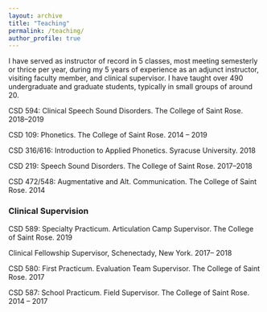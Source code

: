 ```yaml
---
layout: archive
title: "Teaching"
permalink: /teaching/
author_profile: true
---
```


I have served as instructor of record in 5 classes, most meeting semesterly or thrice per year, during my 5 years of experience as an adjunct instructor, visiting faculty member, and clinical supervisor. I have taught over 490 undergraduate and graduate students, typically in small groups of around 20.  

CSD 594: Clinical Speech Sound Disorders. The College of Saint Rose. 2018–2019  

CSD 109: Phonetics. The College of Saint Rose. 2014 – 2019     

CSD 316/616: Introduction to Applied Phonetics. Syracuse University. 2018    

CSD 219: Speech Sound Disorders. The College of Saint Rose. 2017–2018    

CSD 472/548: Augmentative and Alt. Communication. The College of Saint Rose. 2014    

### Clinical Supervision  

CSD 589: Specialty Practicum. Articulation Camp Supervisor. The College of Saint Rose. 2019

Clinical Fellowship Supervisor, Schenectady, New York.	2017– 2018

CSD 580: First Practicum. Evaluation Team Supervisor. The College of Saint Rose. 2017
   
CSD 587: School Practicum. Field Supervisor. The College of Saint Rose. 2014 – 2017
